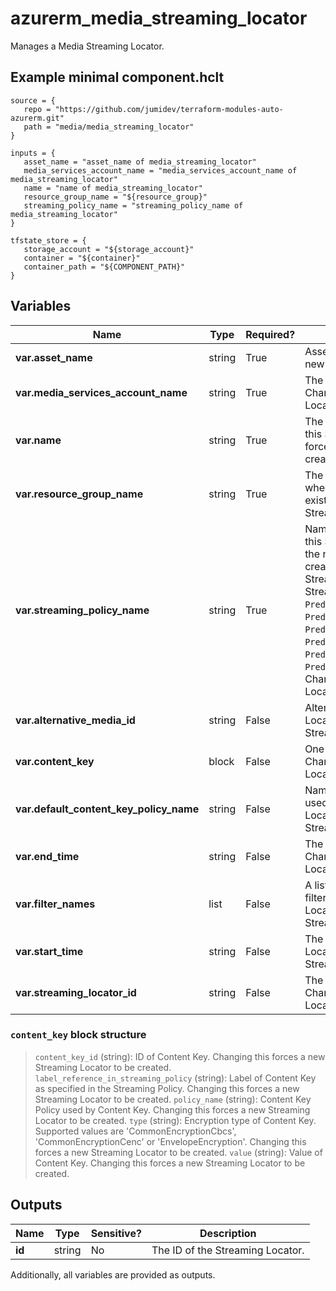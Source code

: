 # azurerm_media_streaming_locator

Manages a Media Streaming Locator.

## Example minimal component.hclt

```hcl
source = {
   repo = "https://github.com/jumidev/terraform-modules-auto-azurerm.git" 
   path = "media/media_streaming_locator" 
}

inputs = {
   asset_name = "asset_name of media_streaming_locator" 
   media_services_account_name = "media_services_account_name of media_streaming_locator" 
   name = "name of media_streaming_locator" 
   resource_group_name = "${resource_group}" 
   streaming_policy_name = "streaming_policy_name of media_streaming_locator" 
}

tfstate_store = {
   storage_account = "${storage_account}" 
   container = "${container}" 
   container_path = "${COMPONENT_PATH}" 
}

```

## Variables

| Name | Type | Required? |  Description |
| ---- | ---- | --------- |  ----------- |
| **var.asset_name** | string | True | Asset Name. Changing this forces a new Streaming Locator to be created. | 
| **var.media_services_account_name** | string | True | The Media Services account name. Changing this forces a new Streaming Locator to be created. | 
| **var.name** | string | True | The name which should be used for this Streaming Locator. Changing this forces a new Streaming Locator to be created. | 
| **var.resource_group_name** | string | True | The name of the Resource Group where the Streaming Locator should exist. Changing this forces a new Streaming Locator to be created. | 
| **var.streaming_policy_name** | string | True | Name of the Streaming Policy used by this Streaming Locator. Either specify the name of Streaming Policy you created or use one of the predefined Streaming Policies. The predefined Streaming Policies available are: `Predefined_DownloadOnly`, `Predefined_ClearStreamingOnly`, `Predefined_DownloadAndClearStreaming`, `Predefined_ClearKey`, `Predefined_MultiDrmCencStreaming` and `Predefined_MultiDrmStreaming`. Changing this forces a new Streaming Locator to be created. | 
| **var.alternative_media_id** | string | False | Alternative Media ID of this Streaming Locator. Changing this forces a new Streaming Locator to be created. | 
| **var.content_key** | block | False | One or more `content_key` blocks. Changing this forces a new Streaming Locator to be created. | 
| **var.default_content_key_policy_name** | string | False | Name of the default Content Key Policy used by this Streaming Locator.Changing this forces a new Streaming Locator to be created. | 
| **var.end_time** | string | False | The end time of the Streaming Locator. Changing this forces a new Streaming Locator to be created. | 
| **var.filter_names** | list | False | A list of names of asset or account filters which apply to this Streaming Locator. Changing this forces a new Streaming Locator to be created. | 
| **var.start_time** | string | False | The start time of the Streaming Locator. Changing this forces a new Streaming Locator to be created. | 
| **var.streaming_locator_id** | string | False | The ID of the Streaming Locator. Changing this forces a new Streaming Locator to be created. | 

### `content_key` block structure

>`content_key_id` (string): ID of Content Key. Changing this forces a new Streaming Locator to be created.
>`label_reference_in_streaming_policy` (string): Label of Content Key as specified in the Streaming Policy. Changing this forces a new Streaming Locator to be created.
>`policy_name` (string): Content Key Policy used by Content Key. Changing this forces a new Streaming Locator to be created.
>`type` (string): Encryption type of Content Key. Supported values are 'CommonEncryptionCbcs', 'CommonEncryptionCenc' or 'EnvelopeEncryption'. Changing this forces a new Streaming Locator to be created.
>`value` (string): Value of Content Key. Changing this forces a new Streaming Locator to be created.



## Outputs

| Name | Type | Sensitive? | Description |
| ---- | ---- | --------- | --------- |
| **id** | string | No  | The ID of the Streaming Locator. | 

Additionally, all variables are provided as outputs.
